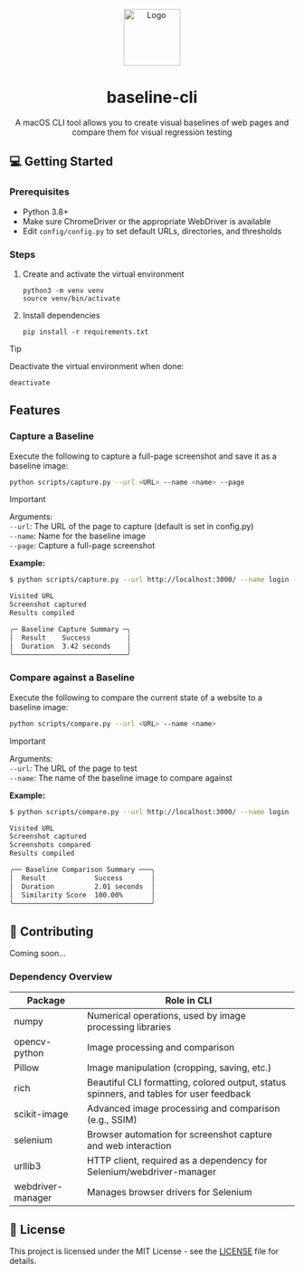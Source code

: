 <p align="center">
  <img src="logo.png" alt="Logo" width="100" height="100">
  <h1 align="center">baseline-cli</h1>
  <p align="center">A macOS CLI tool allows you to create visual baselines of web pages and compare them for visual regression testing</p>
</p>

## 💻 Getting Started

### Prerequisites
- Python 3.8+
- Make sure ChromeDriver or the appropriate WebDriver is available
- Edit `config/config.py` to set default URLs, directories, and thresholds

### Steps

1. Create and activate the virtual environment
    ```
    python3 -m venv venv
    source venv/bin/activate
    ```

2. Install dependencies  
    ```
    pip install -r requirements.txt
    ```
    
> [!TIP]  
> Deactivate the virtual environment when done:
> ```
> deactivate
> ```

## Features

### Capture a Baseline

Execute the following to capture a full-page screenshot and save it as a baseline image:

```sh
python scripts/capture.py --url <URL> --name <name> --page
```

> [!IMPORTANT]  
> Arguments:  
> `--url`: The URL of the page to capture (default is set in config.py)  
> `--name`: Name for the baseline image  
> `--page`: Capture a full-page screenshot  

**Example:**

```sh
$ python scripts/capture.py --url http://localhost:3000/ --name login --page

Visited URL
Screenshot captured
Results compiled

╭─ Baseline Capture Summary ─╮
│  Result    Success         │
│  Duration  3.42 seconds    │
╰────────────────────────────╯
```

### Compare against a Baseline

Execute the following to compare the current state of a website to a baseline image:

```sh
python scripts/compare.py --url <URL> --name <name>
```

> [!IMPORTANT]  
> Arguments:  
> `--url`: The URL of the page to test  
> `--name`: The name of the baseline image to compare against  

**Example:**

```sh
$ python scripts/compare.py --url http://localhost:3000/ --name login  

Visited URL
Screenshot captured
Screenshots compared
Results compiled

╭── Baseline Comparison Summary ───╮
│  Result            Success       │
│  Duration          2.01 seconds  │
│  Similarity Score  100.00%       │
╰──────────────────────────────────╯
```

## 🤝 Contributing

Coming soon...

### Dependency Overview

| Package           | Role in CLI                                                                                  |
|-------------------|---------------------------------------------------------------------------------------------|
| numpy             | Numerical operations, used by image processing libraries                                    |
| opencv-python     | Image processing and comparison                                                             |
| Pillow            | Image manipulation (cropping, saving, etc.)                                                 |
| rich              | Beautiful CLI formatting, colored output, status spinners, and tables for user feedback     |
| scikit-image      | Advanced image processing and comparison (e.g., SSIM)                                       |
| selenium          | Browser automation for screenshot capture and web interaction                                |
| urllib3           | HTTP client, required as a dependency for Selenium/webdriver-manager                        |
| webdriver-manager | Manages browser drivers for Selenium                                                        |

## 📄 License

This project is licensed under the MIT License - see the [LICENSE](LICENSE) file for details.